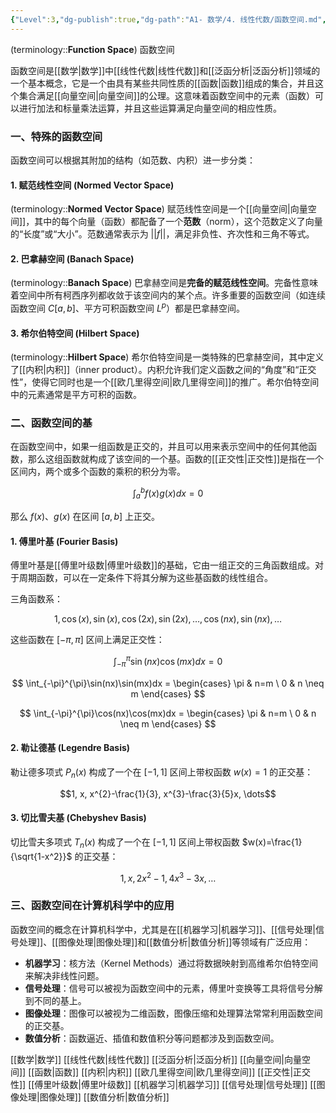 ```yaml
---
{"Level":3,"dg-publish":true,"dg-path":"A1- 数学/4. 线性代数/函数空间.md","tags":["Mathematics","LinearAlgebra","FunctionalAnalysis","ComputerScience"],"aliases":["Function Space"],"permalink":"/A1- 数学/4. 线性代数/函数空间/","dgPassFrontmatter":true,"noteIcon":"","created":"2024-08-22T19:23:01.000+08:00","updated":"2025-08-28T21:53:12.921+08:00"}
---
```



(terminology::**Function Space**) 函数空间

函数空间是[[数学\|数学]]中[[线性代数\|线性代数]]和[[泛函分析\|泛函分析]]领域的一个基本概念，它是一个由具有某些共同性质的[[函数\|函数]]组成的集合，并且这个集合满足[[向量空间\|向量空间]]的公理。这意味着函数空间中的元素（函数）可以进行加法和标量乘法运算，并且这些运算满足向量空间的相应性质。

### 一、特殊的函数空间

函数空间可以根据其附加的结构（如范数、内积）进一步分类：

#### 1. 赋范线性空间 (Normed Vector Space)

(terminology::**Normed Vector Space**) 赋范线性空间是一个[[向量空间\|向量空间]]，其中的每个向量（函数）都配备了一个**范数**（norm），这个范数定义了向量的“长度”或“大小”。范数通常表示为 $||f||$，满足非负性、齐次性和三角不等式。

#### 2. 巴拿赫空间 (Banach Space)

(terminology::**Banach Space**) 巴拿赫空间是**完备的赋范线性空间**。完备性意味着空间中所有柯西序列都收敛于该空间内的某个点。许多重要的函数空间（如连续函数空间 $C[a,b]$、平方可积函数空间 $L^p$）都是巴拿赫空间。

#### 3. 希尔伯特空间 (Hilbert Space)

(terminology::**Hilbert Space**) 希尔伯特空间是一类特殊的巴拿赫空间，其中定义了[[内积\|内积]]（inner product）。内积允许我们定义函数之间的“角度”和“正交性”，使得它同时也是一个[[欧几里得空间\|欧几里得空间]]的推广。希尔伯特空间中的元素通常是平方可积的函数。

### 二、函数空间的基

在函数空间中，如果一组函数是正交的，并且可以用来表示空间中的任何其他函数，那么这组函数就构成了该空间的一个基。函数的[[正交性\|正交性]]是指在一个区间内，两个或多个函数的乘积的积分为零。

$$
\int_{a}^{b} f(x)g(x) dx=0
$$

那么 $f(x)$、$g(x)$ 在区间 $[a,b]$ 上正交。

#### 1. 傅里叶基 (Fourier Basis)

傅里叶基是[[傅里叶级数\|傅里叶级数]]的基础，它由一组正交的三角函数组成。对于周期函数，可以在一定条件下将其分解为这些基函数的线性组合。

三角函数系：

$$1, \cos(x), \sin(x), \cos(2x), \sin(2x), \dots, \cos(nx), \sin(nx), \dots$$

这些函数在 $[-\pi, \pi]$ 区间上满足正交性：

$$ 
\int_{-\pi}^{\pi}\sin(nx)\cos(mx)dx=0
$$

$$ 
\int_{-\pi}^{\pi}\sin(nx)\sin(mx)dx = \begin{cases} \pi & n=m \ 0 & n \neq m \end{cases}
$$ 

$$ 
\int_{-\pi}^{\pi}\cos(nx)\cos(mx)dx = \begin{cases} \pi & n=m \ 0 & n \neq m \end{cases}
$$ 

#### 2. 勒让德基 (Legendre Basis)

勒让德多项式 $P_n(x)$ 构成了一个在 $[-1, 1]$ 区间上带权函数 $w(x)=1$ 的正交基：

$$1, x, x^{2}-\frac{1}{3}, x^{3}-\frac{3}{5}x, \dots$$

#### 3. 切比雪夫基 (Chebyshev Basis)

切比雪夫多项式 $T_n(x)$ 构成了一个在 $[-1, 1]$ 区间上带权函数 $w(x)=\frac{1}{\sqrt{1-x^2}}$ 的正交基：

$$1, x, 2x^{2}-1, 4x^{3}-3x, \dots$$

### 三、函数空间在计算机科学中的应用

函数空间的概念在计算机科学中，尤其是在[[机器学习\|机器学习]]、[[信号处理\|信号处理]]、[[图像处理\|图像处理]]和[[数值分析\|数值分析]]等领域有广泛应用：

-   **机器学习**：核方法（Kernel Methods）通过将数据映射到高维希尔伯特空间来解决非线性问题。
-   **信号处理**：信号可以被视为函数空间中的元素，傅里叶变换等工具将信号分解到不同的基上。
-   **图像处理**：图像可以被视为二维函数，图像压缩和处理算法常常利用函数空间的正交基。
-   **数值分析**：函数逼近、插值和数值积分等问题都涉及到函数空间。

[[数学\|数学]]
[[线性代数\|线性代数]]
[[泛函分析\|泛函分析]]
[[向量空间\|向量空间]]
[[函数\|函数]]
[[内积\|内积]]
[[欧几里得空间\|欧几里得空间]]
[[正交性\|正交性]]
[[傅里叶级数\|傅里叶级数]]
[[机器学习\|机器学习]]
[[信号处理\|信号处理]]
[[图像处理\|图像处理]]
[[数值分析\|数值分析]]